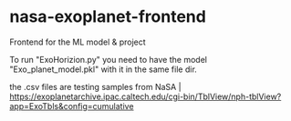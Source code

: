 # nasa-exoplanet-frontend
Frontend for the ML model &amp; project



To run "ExoHorizion.py" you need to have the model "Exo_planet_model.pkl" with it in the same file dir.

the .csv files are testing samples from NaSA | https://exoplanetarchive.ipac.caltech.edu/cgi-bin/TblView/nph-tblView?app=ExoTbls&config=cumulative

